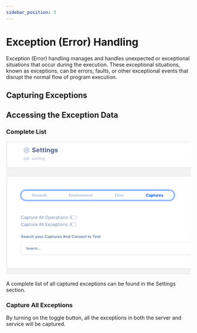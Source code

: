 ```yaml
---
sidebar_position: 3
---
```

# Exception (Error) Handling

Exception (Error) handling manages and handles unexpected or exceptional situations that occur during the execution. These exceptional situations, known as exceptions, can be errors, faults, or other exceptional events that disrupt the normal flow of program execution.

## Capturing Exceptions

## Accessing the Exception Data

### Complete List

![Untitled](Capture/Untitled%201.png)

A complete list of all captured exceptions can be found in the Settings section.

### Capture All Exceptions

By turning on the toggle button, all the exceptions in both the server and service will be captured.